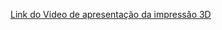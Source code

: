 [Link do Video de apresentação da impressão 3D](https://drive.google.com/drive/folders/10aAEOxqg_Tu28OBe2459iJHz1Fs38mHm?usp=sharing)
